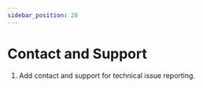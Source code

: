 ```yaml
---
sidebar_position: 28
---
```


# Contact and Support

1. Add contact and support for technical issue reporting.

